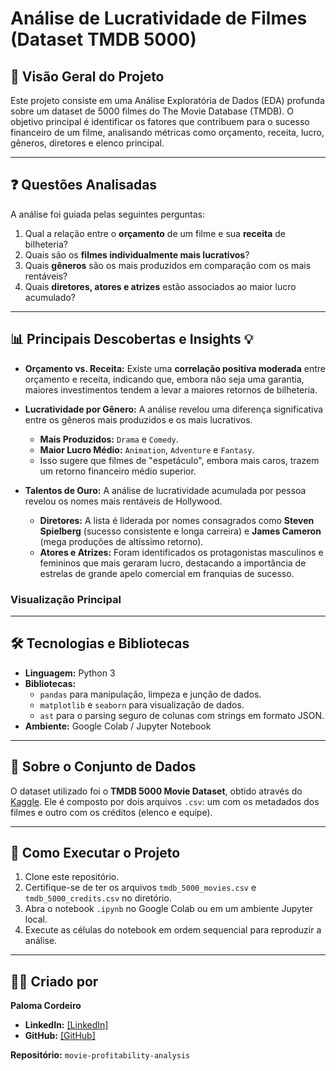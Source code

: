 # Análise de Lucratividade de Filmes (Dataset TMDB 5000)

## 📄 Visão Geral do Projeto

Este projeto consiste em uma Análise Exploratória de Dados (EDA) profunda sobre um dataset de 5000 filmes do The Movie Database (TMDB). O objetivo principal é identificar os fatores que contribuem para o sucesso financeiro de um filme, analisando métricas como orçamento, receita, lucro, gêneros, diretores e elenco principal.

---

## ❓ Questões Analisadas

A análise foi guiada pelas seguintes perguntas:

1.  Qual a relação entre o **orçamento** de um filme e sua **receita** de bilheteria?
2.  Quais são os **filmes individualmente mais lucrativos**?
3.  Quais **gêneros** são os mais produzidos em comparação com os mais rentáveis?
4.  Quais **diretores, atores e atrizes** estão associados ao maior lucro acumulado?

---

## 📊 Principais Descobertas e Insights 💡

* **Orçamento vs. Receita:** Existe uma **correlação positiva moderada** entre orçamento e receita, indicando que, embora não seja uma garantia, maiores investimentos tendem a levar a maiores retornos de bilheteria.

* **Lucratividade por Gênero:** A análise revelou uma diferença significativa entre os gêneros mais produzidos e os mais lucrativos.
    * **Mais Produzidos:** `Drama` e `Comedy`.
    * **Maior Lucro Médio:** `Animation`, `Adventure` e `Fantasy`.
    * Isso sugere que filmes de "espetáculo", embora mais caros, trazem um retorno financeiro médio superior.

* **Talentos de Ouro:** A análise de lucratividade acumulada por pessoa revelou os nomes mais rentáveis de Hollywood.
    * **Diretores:** A lista é liderada por nomes consagrados como **Steven Spielberg** (sucesso consistente e longa carreira) e **James Cameron** (mega produções de altíssimo retorno).
    * **Atores e Atrizes:** Foram identificados os protagonistas masculinos e femininos que mais geraram lucro, destacando a importância de estrelas de grande apelo comercial em franquias de sucesso.

### Visualização Principal


---

## 🛠️ Tecnologias e Bibliotecas

* **Linguagem:** Python 3
* **Bibliotecas:**
    * `pandas` para manipulação, limpeza e junção de dados.
    * `matplotlib` e `seaborn` para visualização de dados.
    * `ast` para o parsing seguro de colunas com strings em formato JSON.
* **Ambiente:** Google Colab / Jupyter Notebook

---

## 📂 Sobre o Conjunto de Dados

O dataset utilizado foi o **TMDB 5000 Movie Dataset**, obtido através do [Kaggle](https://www.kaggle.com/datasets/tmdb/tmdb-movie-metadata). Ele é composto por dois arquivos `.csv`: um com os metadados dos filmes e outro com os créditos (elenco e equipe).

---

## 🚀 Como Executar o Projeto

1.  Clone este repositório.
2.  Certifique-se de ter os arquivos `tmdb_5000_movies.csv` e `tmdb_5000_credits.csv` no diretório.
3.  Abra o notebook `.ipynb` no Google Colab ou em um ambiente Jupyter local.
4.  Execute as células do notebook em ordem sequencial para reproduzir a análise.

---

## 👨‍💻 Criado por

**Paloma Cordeiro**

* **LinkedIn:** [\[LinkedIn\]](br.linkedin.com/in/paloma-cordeiro-119750b6)
* **GitHub:** [\[GitHub\]](https://github.com/palomacdev)

**Repositório:** `movie-profitability-analysis` 
